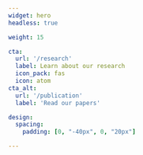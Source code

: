 ```yaml
---
widget: hero
headless: true  

weight: 15  

cta:
  url: '/research'
  label: Learn about our research
  icon_pack: fas
  icon: atom
cta_alt:
  url: '/publication'
  label: 'Read our papers'

design:
  spacing:
    padding: [0, "-40px", 0, "20px"]

---
```


